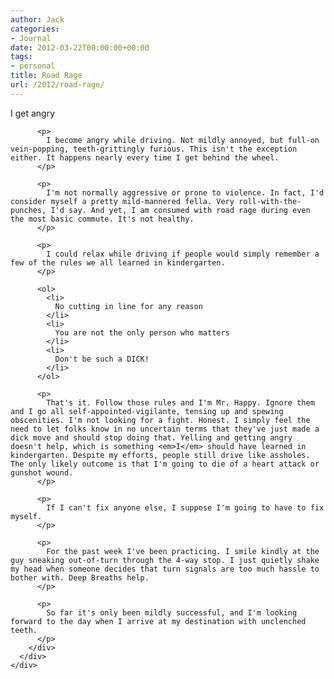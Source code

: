 ```yaml
---
author: Jack
categories:
- Journal
date: 2012-03-22T00:00:00+00:00
tags:
- personal
title: Road Rage
url: /2012/road-rage/
---
```


<div>
  <div>
    <div>
      <div>
        <div>
          <p>
            I get angry
          </p>
          
          <p>
            I become angry while driving. Not mildly annoyed, but full-on vein-popping, teeth-grittingly furious. This isn't the exception either. It happens nearly every time I get behind the wheel.
          </p>
          
          <p>
            I'm not normally aggressive or prone to violence. In fact, I'd consider myself a pretty mild-mannered fella. Very roll-with-the-punches, I'd say. And yet, I am consumed with road rage during even the most basic commute. It's not healthy.
          </p>
          
          <p>
            I could relax while driving if people would simply remember a few of the rules we all learned in kindergarten.
          </p>
          
          <ol>
            <li>
              No cutting in line for any reason
            </li>
            <li>
              You are not the only person who matters
            </li>
            <li>
              Don't be such a DICK!
            </li>
          </ol>
          
          <p>
            That's it. Follow those rules and I'm Mr. Happy. Ignore them and I go all self-appointed-vigilante, tensing up and spewing obscenities. I'm not looking for a fight. Honest. I simply feel the need to let folks know in no uncertain terms that they've just made a dick move and should stop doing that. Yelling and getting angry doesn't help, which is something <em>I</em> should have learned in kindergarten. Despite my efforts, people still drive like assholes. The only likely outcome is that I'm going to die of a heart attack or gunshot wound.
          </p>
          
          <p>
            If I can't fix anyone else, I suppose I'm going to have to fix myself.
          </p>
          
          <p>
            For the past week I've been practicing. I smile kindly at the guy sneaking out-of-turn through the 4-way stop. I just quietly shake my head when someone decides that turn signals are too much hassle to bother with. Deep Breaths help.
          </p>
          
          <p>
            So far it's only been mildly successful, and I'm looking forward to the day when I arrive at my destination with unclenched teeth.
          </p>
        </div>
      </div>
    </div>
  </div>
</div>